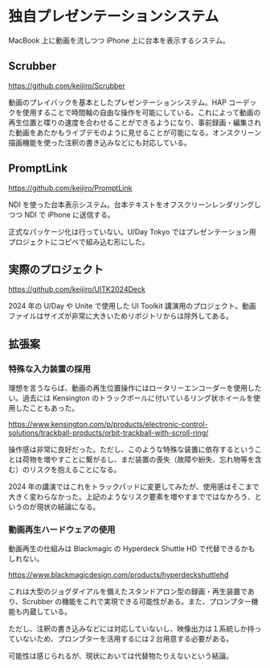 # 独自プレゼンテーションシステム

MacBook 上に動画を流しつつ iPhone 上に台本を表示するシステム。

## Scrubber

https://github.com/keijiro/Scrubber

動画のプレイバックを基本としたプレゼンテーションシステム。HAP コーデックを使用することで時間軸の自由な操作を可能にしている。これによって動画の再生位置と喋りの速度を合わせることができるようになり、事前録画・編集された動画をあたかもライブデモのように見せることが可能になる。オンスクリーン描画機能を使った注釈の書き込みなどにも対応している。

## PromptLink

https://github.com/keijiro/PromptLink

NDI を使った台本表示システム。台本テキストをオフスクリーンレンダリングしつつ NDI で iPhone に送信する。

正式なパッケージ化は行っていない。U/Day Tokyo ではプレゼンテーション用プロジェクトにコピペで組み込む形にした。

## 実際のプロジェクト

https://github.com/keijiro/UITK2024Deck

2024 年の U/Day や Unite で使用した UI Toolkit 講演用のプロジェクト。動画ファイルはサイズが非常に大きいためリポジトリからは除外してある。

## 拡張案

### 特殊な入力装置の採用

理想を言うならば、動画の再生位置操作にはロータリーエンコーダーを使用したい。過去には Kensington のトラックボールに付いているリング状ホイールを使用したこともあった。

https://www.kensington.com/p/products/electronic-control-solutions/trackball-products/orbit-trackball-with-scroll-ring/

操作感は非常に良好だった。ただし、このような特殊な装置に依存するということは荷物を増やすことに繋がるし、まだ装置の喪失（故障や紛失、忘れ物等を含む）のリスクを抱えることになる。

2024 年の講演ではこれをトラックパッドに変更してみたが、使用感はそこまで大きく変わらなかった。上記のようなリスク要素を増やすまでではなかろう、というのが現状の結論になる。

### 動画再生ハードウェアの使用

動画再生の仕組みは Blackmagic の Hyperdeck Shuttle HD で代替できるかもしれない。

https://www.blackmagicdesign.com/products/hyperdeckshuttlehd

これは大型のジョグダイアルを備えたスタンドアロン型の録画・再生装置であり、Scrubber の機能をこれで実現できる可能性がある。また、プロンプター機能も内蔵している。

ただし、注釈の書き込みなどには対応していないし、映像出力は１系統しか持っていないため、プロンプターを活用するには２台用意する必要がある。

可能性は感じられるが、現状においては代替物たりえないという結論。
